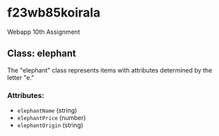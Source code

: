 # f23wb85koirala
Webapp 10th Assignment

## Class: elephant
The "elephant" class represents items with attributes determined by the letter "e."

### Attributes:
- `elephantName` (string)
- `elephantPrice` (number)
- `elephantOrigin` (string)
